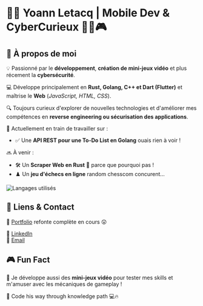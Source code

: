 # 👨‍💻 Yoann Letacq | Mobile Dev & CyberCurieux 🔐🚀🎮

## 🚀 À propos de moi

💡 Passionné par le **développement**, **création de mini-jeux vidéo** et plus récement la **cybersécurité**. 

💻 Développe principalement en **Rust, Golang, C++ et Dart (Flutter)** et maîtrise le **Web** (*JavaScript, HTML, CSS*).

🔍 Toujours curieux d'explorer de nouvelles technologies et d'améliorer mes compétences en **reverse engineering ou sécurisation des applications**.

🎯 Actuellement en train de travailler sur :

- ✅ Une **API REST pour une To-Do List en Golang** ouais rien à voir ! 

🔜 À venir :

- 🛠️ Un **Scraper Web en Rust** 🦀 parce que pourquoi pas !
- ♟️ Un **jeu d'échecs en ligne** random chesscom concurent...

![Langages utilisés](https://github-readme-stats.vercel.app/api/top-langs/?username=yoannletacq&layout=compact&theme=radical)

## 🔗 Liens & Contact

📌 [Portfolio](https://yoannletacq.dev)  refonte complète en cours 😲

💼 [LinkedIn](https://www.linkedin.com/in/yoann-letacq-84330b259)  
📧 [Email](mailto:yoannletacq0@gmail.com)

## 🎮 Fun Fact

🎲 Je développe aussi des **mini-jeux vidéo** pour tester mes skills et m'amuser avec les mécaniques de gameplay !

🚀 Code his way through knowledge path 💻🔥
